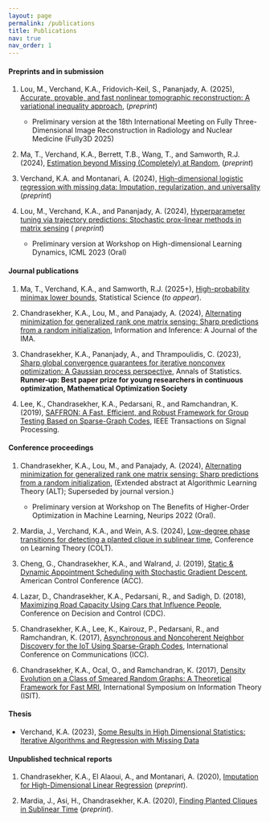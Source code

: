 ```yaml
---
layout: page 
permalink: /publications
title: Publications
nav: true
nav_order: 1
---
```


#### Preprints and in submission

1. Lou, M., Verchand, K.A., Fridovich-Keil, S., Pananjady, A. (2025), [Accurate, provable, and fast nonlinear tomographic reconstruction: A variational inequality approach](https://arxiv.org/abs/2503.19925), (<em>preprint</em>)
	- Preliminary version at the 18th International Meeting on Fully Three-Dimensional Image Reconstruction in Radiology and Nuclear Medicine (Fully3D 2025)

1. Ma, T., Verchand, K.A., Berrett, T.B., Wang, T., and Samworth, R.J. (2024), [Estimation beyond Missing (Completely) at Random](https://arxiv.org/abs/2410.10704), (<em>preprint</em>) 

1. Verchand, K.A. and Montanari, A. (2024), [High-dimensional logistic regression with missing data: Imputation, regularization, and universality](https://arxiv.org/pdf/2410.01093) (<em>preprint</em>)

1. Lou, M., Verchand, K.A., and Pananjady, A. (2024), [Hyperparameter tuning via trajectory predictions: Stochastic prox-linear methods in matrix sensing](https://arxiv.org/abs/2402.01599) (<em> preprint</em>)
    - Preliminary version at Workshop on High-dimensional Learning Dynamics, ICML 2023 (Oral)


#### Journal publications
1. Ma, T., Verchand, K.A., and Samworth, R.J. (2025+), [High-probability minimax lower bounds](https://arxiv.org/abs/2406.13447), Statistical Science (<em>to appear</em>).

1. Chandrasekher, K.A., Lou, M., and Panajady, A. (2024), [Alternating minimization for generalized rank one matrix sensing: Sharp predictions from a random initialization](https://arxiv.org/abs/2207.09660), Information and Inference: A Journal of the IMA. 

1. Chandrasekher, K.A., Pananjady, A., and Thrampoulidis, C. (2023), [Sharp global convergence guarantees for iterative nonconvex optimization: A Gaussian process perspective](https://arxiv.org/abs/2109.09859), Annals of Statistics.  <strong>Runner-up: Best paper prize for young researchers in continuous
      optimization, Mathematical Optimization Society</strong>

1. Lee, K., Chandrasekher, K.A., Pedarsani, R., and Ramchandran, K.
  (2019), [SAFFRON: A Fast, Efficient, and Robust Framework for Group Testing Based on Sparse-Graph Codes](https://ieeexplore.ieee.org/document/8771121), IEEE Transactions on Signal Processing. 


#### Conference proceedings
1. Chandrasekher, K.A., Lou, M., and Panajady, A. (2024), [Alternating minimization for generalized rank one matrix sensing: Sharp predictions from a random initialization](https://arxiv.org/abs/2207.09660),  (Extended abstract at Algorithmic Learning Theory (ALT);  Superseded by journal version.)
    - Preliminary version at Workshop on The Benefits of Higher-Order Optimization in Machine Learning, Neurips 2022 (Oral).
    
1. Mardia, J., Verchand, K.A., and Wein, A.S. (2024), [Low-degree phase transitions for detecting a planted clique in sublinear time](https://arxiv.org/abs/2402.05451), Conference on Learning Theory (COLT).

1. Cheng, G., Chandrasekher, K.A., and Walrand, J. (2019), [Static & Dynamic Appointment Scheduling with Stochastic Gradient Descent](https://ieeexplore.ieee.org/document/8814666), American Control Conference (ACC).

1. Lazar, D., Chandrasekher, K.A., Pedarsani, R., and Sadigh, D.
  (2018), [Maximizing Road Capacity Using Cars that Influence People](https://arxiv.org/abs/1807.04414), Conference on Decision and Control (CDC).

1. Chandrasekher, K.A., Lee, K., Kairouz, P., Pedarsani, R., and
  Ramchandran, K. (2017), [Asynchronous and Noncoherent Neighbor Discovery for the IoT Using Sparse-Graph Codes](https://ieeexplore.ieee.org/abstract/document/7996746), International Conference on Communications (ICC).

1. Chandrasekher, K.A., Ocal, O., and Ramchandran, K. (2017), [Density Evolution on a Class of Smeared Random Graphs: A Theoretical Framework for Fast MRI](https://arxiv.org/abs/1705.02453), International Symposium on Information Theory (ISIT).

#### Thesis
- Verchand, K.A. (2023), [Some Results in High Dimensional Statistics: Iterative Algorithms and Regression with Missing Data](https://searchworks.stanford.edu/view/14783532) 

#### Unpublished technical reports
1. Chandrasekher, K.A., El Alaoui, A., and Montanari, A. (2020), [Imputation for
  High-Dimensional Linear Regression](https://arxiv.org/abs/2001.09180)
  (<em>preprint</em>).

1. Mardia, J., Asi, H., Chandrasekher, K.A. (2020), [Finding Planted Cliques in Sublinear
  Time](https://arxiv.org/abs/2004.12002) (<em>preprint</em>).


